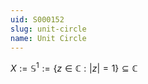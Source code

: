 ```yaml
---
uid: S000152
slug: unit-circle
name: Unit Circle
---
```

$X:=\mathbb S^1 :=\{z\in\mathbb C : |z|=1\}\subseteq \mathbb C$

